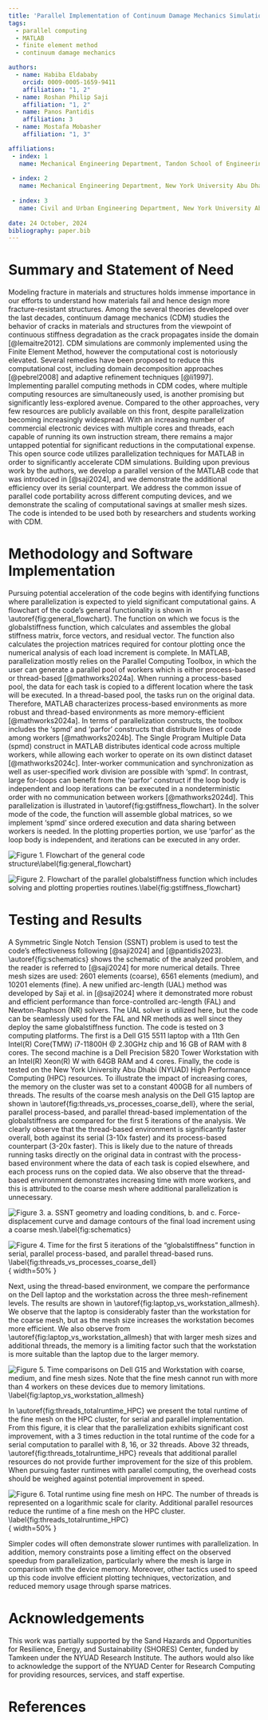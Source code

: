 ```yaml
---
title: 'Parallel Implementation of Continuum Damage Mechanics Simulations using FEM and MATLAB'
tags:
  - parallel computing
  - MATLAB
  - finite element method
  - continuum damage mechanics

authors:
  - name: Habiba Eldababy
    orcid: 0009-0005-1659-9411
    affiliation: "1, 2" 
  - name: Roshan Philip Saji
    affiliation: "1, 2" 
  - name: Panos Pantidis
    affiliation: 3
  - name: Mostafa Mobasher
    affiliation: "1, 3" 

affiliations:
 - index: 1
   name: Mechanical Engineering Department, Tandon School of Engineering, New York University, 6 MetroTech Center, Brooklyn, NY 11201, USA 
 
 - index: 2
   name: Mechanical Engineering Department, New York University Abu Dhabi, P.O. Box 129188, Abu Dhabi, UAE
 
 - index: 3
   name: Civil and Urban Engineering Department, New York University Abu Dhabi, P.O. Box 129188, Abu Dhabi, UAE
   
date: 24 October, 2024
bibliography: paper.bib
---
```

# Summary and Statement of Need
Modeling fracture in materials and structures holds immense importance in our efforts to understand how materials fail and hence design more fracture-resistant structures. Among the several theories developed over the last decades, continuum damage mechanics (CDM) studies the behavior of cracks in materials and structures from the viewpoint of continuous stiffness degradation as the crack propagates inside the domain [@lemaitre2012]. CDM simulations are commonly implemented using the Finite Element Method, however the computational cost is notoriously elevated. Several remedies have been proposed to reduce this computational cost, including domain decomposition approaches [@pebrel2008] and adaptive refinement techniques [@li1997]. Implementing parallel computing methods in CDM codes, where multiple computing resources are simultaneously used, is another promising but significantly less-explored avenue. Compared to the other approaches, very few resources are publicly available on this front, despite parallelization becoming increasingly widespread. With an increasing number of commercial electronic devices with multiple cores and threads, each capable of running its own instruction stream, there remains a major untapped potential for significant reductions in the computational expense. 
This open source code utilizes parallelization techniques for MATLAB in order to significantly accelerate CDM simulations. Building upon previous work by the authors, we develop a parallel version of the MATLAB code that was introduced in [@saji2024], and we demonstrate the additional efficiency over its serial counterpart. We address the common issue of parallel code portability across different computing devices, and we demonstrate the scaling of computational savings at smaller mesh sizes. The code is intended to be used both by researchers and students working with CDM.


# Methodology and Software Implementation
Pursuing potential acceleration of the code begins with identifying functions where parallelization is expected to yield significant computational gains. A flowchart of the code’s general functionality is shown in \autoref{fig:general_flowchart}. The function on which we focus is the globalstiffness function, which calculates and assembles the global stiffness matrix, force vectors, and residual vector. The function also calculates the projection matrices required for contour plotting once the numerical analysis of each load increment is complete.
In MATLAB, parallelization mostly relies on the Parallel Computing Toolbox, in which the user can generate a parallel pool of workers which is either process-based or thread-based [@mathworks2024a]. When running a process-based pool, the data for each task is copied to a different location where the task will be executed. In a thread-based pool, the tasks run on the original data. Therefore, MATLAB characterizes process-based environments as more robust and thread-based environments as more memory-efficient [@mathworks2024a]. In terms of parallelization constructs, the toolbox includes the ‘spmd’ and ‘parfor’ constructs that distribute lines of code among workers [@mathworks2024b]. The Single Program Multiple Data (spmd) construct in MATLAB distributes identical code across multiple workers, while allowing each worker to operate on its own distinct dataset [@mathworks2024c]. Inter-worker communication and synchronization as well as user-specified work division are possible with ‘spmd’. In contrast, large for-loops can benefit from the ‘parfor’ construct if the loop body is independent and loop iterations can be executed in a nondeterministic order with no communication between workers [@mathworks2024d]. This parallelization is illustrated in \autoref{fig:gstiffness_flowchart}. In the solver mode of the code, the function will assemble global matrices, so we implement ‘spmd’ since ordered execution and data sharing between workers is needed. In the plotting properties portion, we use ‘parfor’ as the loop body is independent, and iterations can be executed in any order. 

![Figure 1. Flowchart of the general code structure\label{fig:general_flowchart}](flowchart_general.png)

![Figure 2. Flowchart of the parallel globalstiffness function which includes solving and plotting properties routines.\label{fig:gstiffness_flowchart}](flowchart_globalstiffness.png)

# Testing and Results
A Symmetric Single Notch Tension (SSNT) problem is used to test the code’s effectiveness following [@saji2024] and [@pantidis2023]. \autoref{fig:schematics} shows the schematic of the analyzed problem, and the reader is referred to [@saji2024] for more numerical details. Three mesh sizes are used: 2601 elements (coarse), 6561 elements (medium), and 10201 elements (fine). A new unified arc-length (UAL) method was developed by Saji et al. in [@saji2024] where it demonstrated more robust and efficient performance than force-controlled arc-length (FAL) and Newton-Raphson (NR) solvers. The UAL solver is utilized here, but the code can be seamlessly used for the FAL and NR methods as well since they deploy the same globalstiffness function. The code is tested on 3 computing platforms. The first is a Dell G15 5511 laptop with a 11th Gen Intel(R) Core(TMW) i7-11800H @ 2.30GHz chip and 16 GB of RAM with 8 cores. The second machine is a Dell Precision 5820 Tower Workstation with an Intel(R) Xeon(R) W with 64GB RAM and 4 cores. Finally, the code is tested on the New York University Abu Dhabi (NYUAD) High Performance Computing (HPC) resources. To illustrate the impact of increasing cores, the memory on the cluster was set to a constant 400GB for all numbers of threads.
The results of the coarse mesh analysis on the Dell G15 laptop are shown in \autoref{fig:threads_vs_processes_coarse_dell}, where the serial, parallel process-based, and parallel thread-based implementation of the globalstiffness are compared for the first 5 iterations of the analysis. We clearly observe that the thread-based environment is significantly faster overall, both against its serial (3-10x faster) and its process-based counterpart (3-20x faster). This is likely due to the nature of threads running tasks directly on the original data in contrast with the process-based environment where the data of each task is copied elsewhere, and each process runs on the copied data. We also observe that the thread-based environment demonstrates increasing time with more workers, and this is attributed to the coarse mesh where additional parallelization is unnecessary.

![Figure 3. a. SSNT geometry and loading conditions, b. and c. Force-displacement curve and damage contours of the final load increment using a coarse mesh.\label{fig:schematics}](combofig_schematic_f-d_contours.png)

![Figure 4. Time for the first 5 iterations of the “globalstiffness” function in serial, parallel process-based, and parallel thread-based runs. \label{fig:threads_vs_processes_coarse_dell}](threads_vs_processes_coarse_dell.png){ width=50% }

Next, using the thread-based environment, we compare the performance on the Dell laptop and the workstation across the three mesh-refinement levels. The results are shown in \autoref{fig:laptop_vs_workstation_allmesh}.  We observe that the laptop is considerably faster than the workstation for the coarse mesh, but as the mesh size increases the workstation becomes more efficient. We also observe from \autoref{fig:laptop_vs_workstation_allmesh} that with larger mesh sizes and additional threads, the memory is a limiting factor such that the workstation is more suitable than the laptop due to the larger memory. 

![Figure 5. Time comparisons on Dell G15 and Workstation with coarse, medium, and fine mesh sizes. Note that the fine mesh cannot run with more than 4 workers on these devices due to memory limitations. \label{fig:laptop_vs_workstation_allmesh}](laptop_vs_workstation_allmesh.png)

In \autoref{fig:threads_totalruntime_HPC} we present the total runtime of the fine mesh on the HPC cluster, for serial and parallel implementation. From this figure, it is clear that the parallelization exhibits significant cost improvement, with a 3 times reduction in the total runtime of the code for a serial computation to parallel with 8, 16, or 32 threads. Above 32 threads, \autoref{fig:threads_totalruntime_HPC} reveals that additional parallel resources do not provide further improvement for the size of this problem. When pursuing faster runtimes with parallel computing, the overhead costs should be weighed against potential improvement in speed. 

![Figure 6. Total runtime using fine mesh on HPC. The number of threads is represented on a logarithmic scale for clarity. Additional parallel resources reduce the runtime of a fine mesh on the HPC cluster. \label{fig:threads_totalruntime_HPC}](threads_totalruntime_HPC.png){ width=50% }

Simpler codes will often demonstrate slower runtimes with parallelization. In addition, memory constraints pose a limiting effect on the observed speedup from parallelization, particularly where the mesh is large in comparison with the device memory. Moreover, other tactics used to speed up this code involve efficient plotting techniques, vectorization, and reduced memory usage through sparse matrices.  


# Acknowledgements
This work was partially supported by the Sand Hazards and Opportunities for Resilience, Energy, and Sustainability (SHORES) Center, funded by Tamkeen under the NYUAD Research Institute. The authors would also like to acknowledge the support of the NYUAD Center for Research Computing for providing resources, services, and staff expertise.

# References

